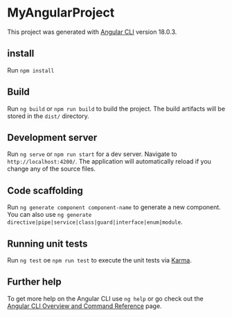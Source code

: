 # MyAngularProject

This project was generated with [Angular CLI](https://github.com/angular/angular-cli) version 18.0.3.

## install

Run `npm install`

## Build

Run `ng build` or  `npm run build`  to build the project. The build artifacts will be stored in the `dist/` directory.
## Development server

Run `ng serve` or `npm run start` for a dev server. Navigate to `http://localhost:4200/`. The application will automatically reload if you change any of the source files.

## Code scaffolding

Run `ng generate component component-name` to generate a new component. You can also use `ng generate directive|pipe|service|class|guard|interface|enum|module`.



## Running unit tests

Run `ng test` oe `npm run test` to execute the unit tests via [Karma](https://karma-runner.github.io).


## Further help

To get more help on the Angular CLI use `ng help` or go check out the [Angular CLI Overview and Command Reference](https://angular.dev/tools/cli) page.

